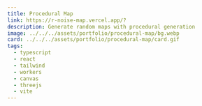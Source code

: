 ```yaml
---
title: Procedural Map
link: https://r-noise-map.vercel.app/?
description: Generate random maps with procedural generation
image: ../../../assets/portfolio/procedural-map/bg.webp
card: ../../../assets/portfolio/procedural-map/card.gif
tags:
  - typescript
  - react
  - tailwind
  - workers
  - canvas
  - threejs
  - vite
---
```

